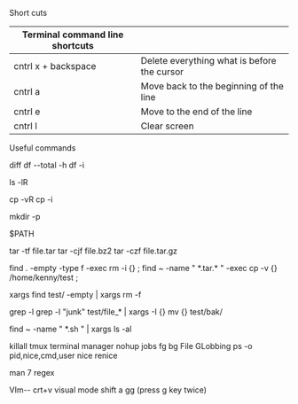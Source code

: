  Short cuts

| **Terminal command line shortcuts** |                                             |
| ----------------------------------- | ------------------------------------------- |
| cntrl x + backspace                 | Delete everything what is before the cursor |
| cntrl a                             | Move back to the beginning of the line      |
| cntrl e                             | Move to the end of the line                 |
| cntrl l                             | Clear screen                                |



Useful commands 

diff
df --total -h
df -i

ls -lR

cp -vR
cp -i

mkdir -p

$PATH

tar -tf file.tar
tar -cjf file.bz2
tar -czf file.tar.gz

find . -empty -type f -exec rm -i {} \;
find ~ -name " *.tar.\* " -exec cp -v {} /home/kenny/test \;

xargs
find test/ -empty | xargs rm -f 

grep -l
grep -l "junk" test/file_* | xargs -I {} mv {} test/bak/

find ~ -name " *.sh " | xargs ls -al 
 
killall
tmux terminal manager
nohup
jobs
fg
bg
File GLobbing
ps -o pid,nice,cmd,user
nice
renice

man 7 regex


VIm--
crt+v visual mode
shift a
gg (press g key twice)



